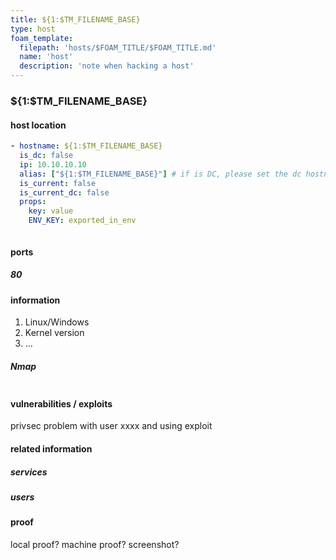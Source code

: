 ```yaml
---
title: ${1:$TM_FILENAME_BASE}
type: host
foam_template:
  filepath: 'hosts/$FOAM_TITLE/$FOAM_TITLE.md'
  name: 'host'
  description: 'note when hacking a host'
---
```


### ${1:$TM_FILENAME_BASE}

#### host location

```yaml host
- hostname: ${1:$TM_FILENAME_BASE}
  is_dc: false
  ip: 10.10.10.10
  alias: ["${1:$TM_FILENAME_BASE}"] # if is DC, please set the dc hostname as the first alias, such as ["dc01.example.com"]
  is_current: false
  is_current_dc: false
  props: 
    key: value
    ENV_KEY: exported_in_env
```

```zsh 

```

#### ports

##### 80

#### information

1. Linux/Windows
2. Kernel version
3. ...

##### Nmap
```

```

#### vulnerabilities / exploits

privsec problem with user xxxx and using exploit 

#### related information

##### services

##### users

#### proof

local proof? machine proof? screenshot?
